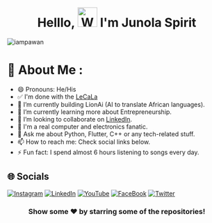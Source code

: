 <h1 align="center"> Helllo, <img src="https://raw.githubusercontent.com/nixin72/nixin72/master/wave.gif" 
         alt="Waving hand animated gif"
         height="45"
         width="45" /> I'm Junola Spirit</h1>

<p align="left"> <img src="https://komarev.com/ghpvc/?username=iampawan&label=Views&color=blue&style=plastic&style=for-the-badge" alt="iampawan" /> </p>

# 💫 About Me :
- 😄 Pronouns: He/His
- ✅ I'm done with the [LeCaLa](https://play.google.com/store/apps/details?id=com.jintelias.lecala)
- 🔭 I’m currently building LionAi (AI to translate African languages).
- 🌱 I’m currently learning more about Entrepreneurship.
- 👯 I’m looking to collaborate on [LinkedIn](linkedin.com/in/junola-kamdem-ab9260219).
- 🤩 I'm a real computer and electronics fanatic.
- 💬 Ask me about Python, Flutter, C++ or any tech-related stuff.
- 📫 How to reach me: Check social links below.
- ⚡ Fun fact: I spend almost 6 hours listening to songs every day.


## 🌐 Socials
[![Instagram](https://img.shields.io/badge/Instagram-E4405F?style=for-the-badge&logo=instagram&logoColor=white)](https://www.instagram.com/junola_spirit) [![LinkedIn](https://img.shields.io/badge/LinkedIn-0077B5?style=for-the-badge&logo=linkedin&logoColor=white)](https://www.linkedin.com/in/junola-kamdem-ab9260219) [![YouTube](https://img.shields.io/badge/YouTube-FF0000?style=for-the-badge&logo=youtube&logoColor=white)](https://www.youtube.com/channel/UCXLRuDRrRLbyuLEWk1R-0ZQ) [![FaceBook](https://img.shields.io/badge/FaceBook-4267B2?style=for-the-badge&logo=facebook&logoColor=white)](https://m.facebook.com/Jint%E1%BA%BDliaS-102167219092106/insights/?privacy_mutation_token=eyJ0eXBlIjowLCJjcmVhdGlvbl90aW1lIjoxNjUzMzEyNTgyLCJjYWxsc2l0ZV9pZCI6ODExMzc5NTg5NjczNDU3fQ%3D%3D&referrer=page_insights_tab_button&paipv=1) [![Twitter](https://img.shields.io/twitter/follow/Junola?logo=Twitter&style=for-the-badge)](https://twitter.com/JinteliaS)


<div align="center">

### Show some ❤️ by starring some of the repositories!

</div>

